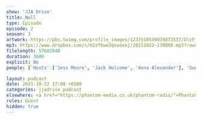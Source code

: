 ```yaml
---
show: 'JJA Drive'
title: Null
type: Episode
episode: 2
season: 3
artwork: https://pbs.twimg.com/profile_images/1237510530039873537/DlzFfEl3_400x400.jpg
mp3: https://www.dropbox.com/s/m2zfbwe3qxoexej/20211022-170000.mp3?raw=1
filelength: 57602048
duration: 3600
explicit: No
people: ['Hosts':['Jess Moore', 'Jack Holcome', 'Anna Alexander'], 'Guests':['Dan Jellicoe', 'Josh Brunning']]

layout: podcast
date: 2021-10-22 17:00 +0100
categories: jjadrive podcast
elsewhere: <a href="https://phantom-media.co.uk/phantom-radio/">Phantom Media</a>
roles: Guest
hidden: true
---
```

